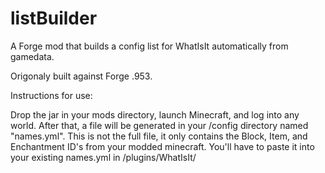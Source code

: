 listBuilder
===========

A Forge mod that builds a config list for WhatIsIt automatically from gamedata.

Origonaly built against Forge .953.

Instructions for use:

Drop the jar in your mods directory, launch Minecraft, and log into any world.  After that, a file will be generated in your <minecraft>/config directory named "names.yml".  This is not the full file, it only contains the Block, Item, and Enchantment ID's from your modded minecraft.  You'll have to paste it into your existing names.yml in <minecraft>/plugins/WhatIsIt/
